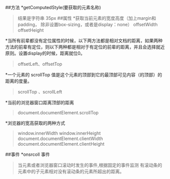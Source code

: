 ##方法
*getComputedStyle(要获取的元素名称)
>结果是字符串 35px
##属性
*获取当前元素的宽度高度（加上margin和padding， 除非设置box-sizing，或者是display：none）
>offsetWidth
>offsetHeight

*当所有前辈都没有定位属性的时候，以下两方法都是相对文档的距离，如果两种方法的前辈有定位，则以下两种都是相对于有定位的前辈的距离，并且会选择就近原则。设置display的时候，距离就位0。
>offsetLeft、offsetTop

*一个元素的 scrollTop 值是这个元素的顶部到它的最顶部可见内容（的顶部）的距离的度量。
>scrollTop 、scrollLeft

*当前的浏览器窗口距离顶部的距离
>document.documentElement.scrollTop

*浏览器的宽高获取的两种方式
>window.innerWidth    window.innerHeight
>document.documentElement.clientWidth     document.documentElement.clientHeight

##事件
*onsrcoll 事件  
>当元素或者浏览器窗口滚动时发生的事件,根据固定的事件监测  有滚动条的元素中的子元素相对没有滚动条的元素所超出的距离。